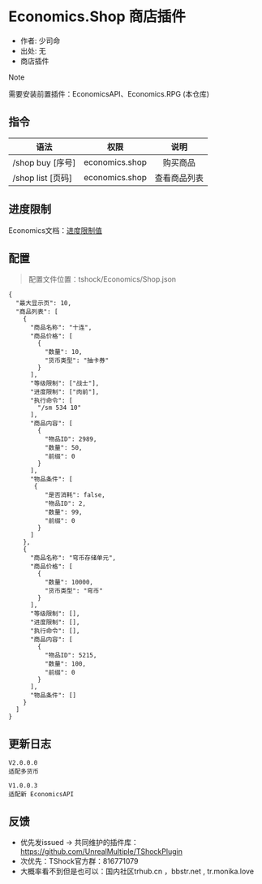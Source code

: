 # Economics.Shop 商店插件

- 作者: 少司命
- 出处: 无
- 商店插件

> [!NOTE]  
> 需要安装前置插件：EconomicsAPI、Economics.RPG (本仓库) 



## 指令

| 语法              |       权限       |   说明   |
|-----------------|:--------------:|:------:|
| /shop buy [序号]  | economics.shop |  购买商品  |
| /shop list [页码] | economics.shop | 查看商品列表 |

## 进度限制
Economics文档：[进度限制值](../EconomicsAPI/README.md)


## 配置
> 配置文件位置：tshock/Economics/Shop.json
```json5
{
  "最大显示页": 10,
  "商品列表": [
    {
      "商品名称": "十连",
      "商品价格": [
        {
          "数量": 10,
          "货币类型": "抽卡券"
        }
      ],
      "等级限制": ["战士"],
      "进度限制": ["肉前"],
      "执行命令": [
        "/sm 534 10"
      ],
      "商品内容": [
        {
          "物品ID": 2989,
          "数量": 50,
          "前缀": 0
        }
      ],
      "物品条件": [
       {
          "是否消耗": false,
          "物品ID": 2,
          "数量": 99,
          "前缀": 0
        }
      ]
    },
    {
      "商品名称": "穹币存储单元",
      "商品价格": [
        {
          "数量": 10000,
          "货币类型": "穹币"
        }
      ],
      "等级限制": [],
      "进度限制": [],
      "执行命令": [],
      "商品内容": [
        {
          "物品ID": 5215,
          "数量": 100,
          "前缀": 0
        }
      ],
      "物品条件": []
    }
  ]
}
```

## 更新日志

```
V2.0.0.0
适配多货币

V1.0.0.3
适配新 EconomicsAPI
```

## 反馈
- 优先发issued -> 共同维护的插件库：https://github.com/UnrealMultiple/TShockPlugin
- 次优先：TShock官方群：816771079
- 大概率看不到但是也可以：国内社区trhub.cn ，bbstr.net , tr.monika.love
